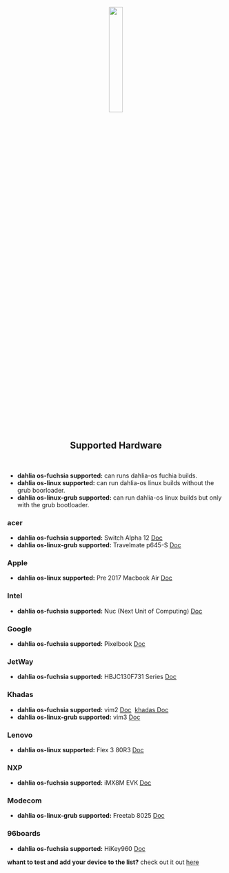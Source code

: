 <p align="center">
  <img width="25%" src="https://github.com/dahlia-os/documentation/blob/master/assets/images/logo/dahlialogo.png"
</p>

<h2 align="center">
    <b>Supported Hardware</b> 
    </h2>
<br />

- **dahlia os-fuchsia supported:** can runs dahlia-os fuchia builds.
- **dahlia os-linux supported:** can run dahlia-os linux builds without the grub boorloader.
- **dahlia os-linux-grub supported:** can run dahlia-os linux builds but only with the grub bootloader.

### acer
- **dahlia os-fuchsia supported:** Switch Alpha 12 [Doc](https://fuchsia.dev/docs/development/hardware/acer12.md)
- **dahlia os-linux-grub supported:** Travelmate p645-S [Doc](https://github.com/dahlia-os/documentation/blob/master/assets/hardware/Acer/TravelMate/P/645-S/Acer-TravelMate-P645-S-documentation.md)
### Apple
- **dahlia os-linux supported:** Pre 2017 Macbook Air [Doc](https:)

### Intel
- **dahlia os-fuchsia supported:** Nuc (Next Unit of Computing) [Doc](https://fuchsia.dev/docs/development/hardware/developing_on_nuc.md)

### Google
- **dahlia os-fuchsia supported:** Pixelbook [Doc](https://fuchsia.dev/docs/development/hardware/pixelbook.md)
### JetWay
- **dahlia os-fuchsia supported:** HBJC130F731 Series [Doc](https://fuchsia.dev/fuchsia-src/development/hardware/toulouse)

### Khadas
- **dahlia os-fuchsia supported:** vim2 [Doc](https://fuchsia.dev/docs/development/hardware/khadas-vim)&nbsp;&nbsp;[khadas Doc](https://docs.khadas.com/vim2/BuildFuchsia.html)
- **dahlia os-linux-grub supported:** vim3 [Doc](https:)

### Lenovo
- **dahlia os-linux supported:** Flex 3 80R3 [Doc](https://github.com/dahlia-os/documentation/blob/master/assets/hardware/Lenovo/Flex-3/80R3/Lenovo-Flex-3-80R3-documentation.md)

### NXP
- **dahlia os-fuchsia supported:** iMX8M EVK [Doc](https://fuchsia.dev/fuchsia-src/development/hardware/imx8mevk)
### Modecom
- **dahlia os-linux-grub supported:** Freetab 8025 [Doc](https://github.com/dahlia-os/documentation/tree/master/assets/hardware/Freetab/8000-series/8025)

### 96boards
- **dahlia os-fuchsia supported:** HiKey960 [Doc](https://fuchsia.dev/fuchsia-src/development/hardware/hikey960)


**whant to test and add your device to the list?** check out it out [here](https://github.com/dahlia-os/documentation/blob/master/CONTRIBUTING.md)



